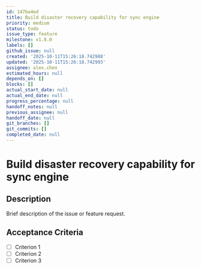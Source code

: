 ```yaml
---
id: 147ba4ed
title: Build disaster recovery capability for sync engine
priority: medium
status: todo
issue_type: feature
milestone: v1.8.0
labels: []
github_issue: null
created: '2025-10-11T15:26:18.742988'
updated: '2025-10-11T15:26:18.742993'
assignee: alex.chen
estimated_hours: null
depends_on: []
blocks: []
actual_start_date: null
actual_end_date: null
progress_percentage: null
handoff_notes: null
previous_assignee: null
handoff_date: null
git_branches: []
git_commits: []
completed_date: null
---
```


# Build disaster recovery capability for sync engine

## Description

Brief description of the issue or feature request.

## Acceptance Criteria

- [ ] Criterion 1
- [ ] Criterion 2
- [ ] Criterion 3